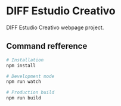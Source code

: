 # DIFF Estudio Creativo

DIFF Estudio Creativo webpage project.

## Command refference

``` bash
# Installation
npm install

# Development mode
npm run watch

# Production build
npm run build
```
